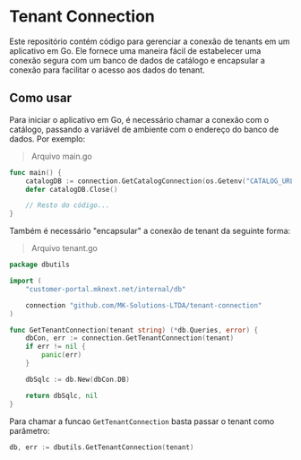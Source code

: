 # Tenant Connection

Este repositório contém código para gerenciar a conexão de tenants em um 
aplicativo em Go. Ele fornece uma maneira fácil de estabelecer uma conexão 
segura com um banco de dados de catálogo e encapsular a conexão para facilitar 
o acesso aos dados do tenant.

## Como usar

Para iniciar o aplicativo em Go, é necessário chamar a conexão com o catálogo, 
passando a variável de ambiente com o endereço do banco de dados. 
Por exemplo:

> Arquivo main.go

```go
func main() {
	catalogDB := connection.GetCatalogConnection(os.Getenv("CATALOG_URL"))
	defer catalogDB.Close()

	// Resto do código...
}
```


Também é necessário "encapsular" a conexão de tenant da seguinte forma:

> Arquivo tenant.go

```go
package dbutils

import (
	"customer-portal.mknext.net/internal/db"

	connection "github.com/MK-Solutions-LTDA/tenant-connection"
)

func GetTenantConnection(tenant string) (*db.Queries, error) {
	dbCon, err := connection.GetTenantConnection(tenant)
	if err != nil {
		panic(err)
	}

	dbSqlc := db.New(dbCon.DB)

	return dbSqlc, nil
}
```

Para chamar a funcao `GetTenantConnection` basta passar o tenant <string>
como parâmetro:

```go
db, err := dbutils.GetTenantConnection(tenant)
```
